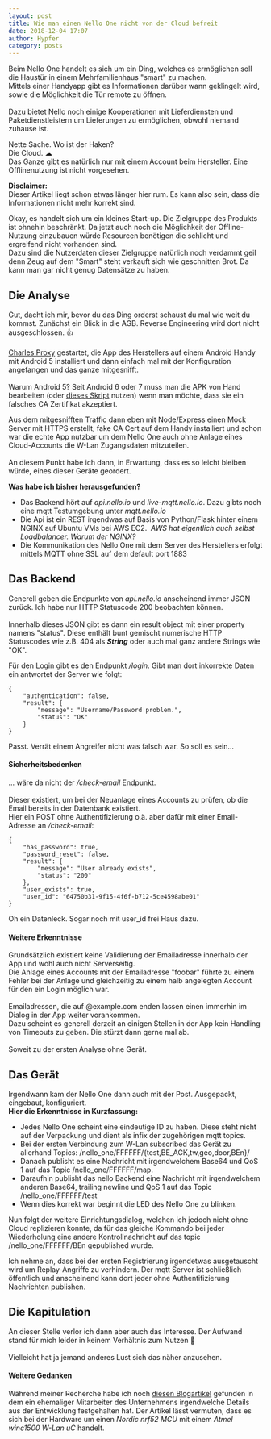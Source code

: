 ```yaml
---
layout: post
title: Wie man einen Nello One nicht von der Cloud befreit
date: 2018-12-04 17:07
author: Hypfer
category: posts
---
```


<p>Beim Nello One handelt es sich um ein Ding, welches es ermöglichen soll die Haustür in einem Mehrfamilienhaus "smart" zu machen.<br>Mittels einer Handyapp gibt es Informationen darüber wann geklingelt wird, sowie die Möglichkeit die Tür remote zu öffnen.<br><br>Dazu bietet Nello noch einige Kooperationen mit Lieferdiensten und Paketdienstleistern um Lieferungen zu ermöglichen, obwohl niemand zuhause ist.</p>



<p>Nette Sache. Wo ist der Haken?<br>Die Cloud.&nbsp;☁<br>Das Ganze gibt es natürlich nur mit einem Account beim Hersteller. Eine Offlinenutzung ist nicht vorgesehen.</p>



<p><strong>Disclaimer:<br></strong>Dieser Artikel liegt schon etwas länger hier rum. Es kann also sein, dass die Informationen nicht mehr korrekt sind.</p>




<p>Okay, es handelt sich um ein kleines Start-up. Die Zielgruppe des Produkts ist ohnehin beschränkt. Da jetzt auch noch die Möglichkeit der Offline-Nutzung einzubauen würde Resourcen benötigen die schlicht und ergreifend nicht vorhanden sind.<br>Dazu sind die Nutzerdaten dieser Zielgruppe natürlich noch verdammt geil denn Zeug auf dem "Smart" steht verkauft sich wie geschnitten Brot. Da kann man gar nicht genug Datensätze zu haben.</p>


<!-- wp:heading -->
<h2>Die Analyse</h2>
<!-- /wp:heading -->


<p>Gut, dacht ich mir, bevor du das Ding orderst schaust du mal wie weit du kommst. Zunächst ein Blick in die AGB. Reverse Engineering wird dort nicht ausgeschlossen. 👍<br><br><a href="https://www.charlesproxy.com/">Charles Proxy</a> gestartet, die App des Herstellers auf einem Android Handy mit Android 5 installiert und dann einfach mal mit der Konfiguration angefangen und das ganze mitgesnifft.<br><br>Warum Android 5? Seit Android 6 oder 7 muss man die APK von Hand bearbeiten (oder <a href="https://github.com/levyitay/AddSecurityExceptionAndroid">dieses Skript</a> nutzen) wenn man möchte, dass sie ein falsches CA Zertifikat akzeptiert.<br></p>



<p>Aus dem mitgesnifften Traffic dann eben mit Node/Express einen Mock Server mit HTTPS erstellt, fake CA Cert auf dem Handy installiert und schon war die echte App nutzbar um dem Nello One auch ohne Anlage eines Cloud-Accounts die W-Lan Zugangsdaten mitzuteilen.<br><br>An diesem Punkt habe ich dann, in Erwartung, dass es so leicht bleiben würde, eines dieser Geräte geordert.</p>



<p><strong>Was habe ich bisher herausgefunden?</strong></p>



<ul><li>Das Backend hört auf <em>api.nello.io</em> und&nbsp;<em>live-mqtt.nello.io</em>. Dazu gibts noch eine mqtt Testumgebung unter <em>mqtt.nello.io</em></li><li>Die Api ist ein REST irgendwas auf Basis von Python/Flask hinter einem NGINX auf Ubuntu VMs bei AWS EC2.&nbsp;&nbsp;<em>AWS hat eigentlich auch selbst Loadbalancer. Warum der NGINX?</em></li><li>Die Kommunikation des Nello One mit dem Server des Herstellers erfolgt mittels MQTT ohne SSL auf dem default port 1883</li></ul>


<!-- wp:heading -->
<h2>Das Backend</h2>
<!-- /wp:heading -->


<p>Generell geben die Endpunkte von <em>api.nello.io</em> anscheinend immer JSON zurück. Ich habe nur HTTP Statuscode 200 beobachten können.<br><br>Innerhalb dieses JSON gibt es dann ein result object mit einer property namens "status". Diese enthält bunt gemischt numerische HTTP Statuscodes wie z.B. 404 als <em><strong>String</strong></em> oder auch mal ganz andere Strings wie "OK".<br></p>



<p>Für den Login gibt es den Endpunkt <em>/login</em>. Gibt man dort inkorrekte Daten ein antwortet der Server wie folgt:</p>



<p><code>{<br>&nbsp; &nbsp; "authentication": false,<br>&nbsp; &nbsp; "result": {<br>&nbsp; &nbsp; &nbsp; &nbsp; "message": "Username/Password problem.",<br>&nbsp; &nbsp; &nbsp; &nbsp; "status": "OK"<br>&nbsp; &nbsp; }<br>}</code></p>



<p>Passt. Verrät einem Angreifer nicht was falsch war. So soll es sein...<br></p>


<!-- wp:heading {"level":4} -->
<h4><strong>Sicherheitsbedenken</strong></h4>
<!-- /wp:heading -->


<p>... wäre da nicht der <em>/check-email </em>Endpunkt.<br><br>Dieser existiert, um bei der Neuanlage eines Accounts zu prüfen, ob die Email bereits in der Datenbank existiert.<br>Hier ein POST ohne Authentifizierung o.ä. aber dafür mit einer Email-Adresse an <em>/check-email</em>:</p>



<p><code>{<br>&nbsp; &nbsp; "has_password": true,<br>&nbsp; &nbsp; "password_reset": false,<br>&nbsp; &nbsp; "result": {<br>&nbsp; &nbsp; &nbsp; &nbsp; "message": "User already exists",<br>&nbsp; &nbsp; &nbsp; &nbsp; "status": "200"<br>&nbsp; &nbsp; },<br>&nbsp; &nbsp; "user_exists": true,<br>&nbsp; &nbsp; "user_id": "64750b31-9f15-4f6f-b712-5ce4598abe01"<br>}<br></code></p>



<p>Oh ein Datenleck. Sogar noch mit user_id frei Haus dazu.<br></p>


<!-- wp:heading {"level":4} -->
<h4>Weitere Erkenntnisse</h4>
<!-- /wp:heading -->


<p>Grundsätzlich existiert keine Validierung der Emailadresse innerhalb der App und wohl auch nicht Serverseitig. <br>Die Anlage eines Accounts mit der Emailadresse "foobar" führte zu einem Fehler bei der Anlage und gleichzeitig zu einem halb angelegten Account für den ein Login möglich war.<br><br>Emailadressen, die auf @example.com enden lassen einen immerhin im Dialog in der App weiter vorankommen.<br>Dazu scheint es generell derzeit an einigen Stellen in der App kein Handling von Timeouts zu geben. Die stürzt dann gerne mal ab.&nbsp;<br><br>Soweit zu der ersten Analyse ohne Gerät.</p>


<!-- wp:heading -->
<h2>Das Gerät</h2>
<!-- /wp:heading -->


<p>Irgendwann kam der Nello One dann auch mit der Post. Ausgepackt, eingebaut, konfiguriert.<br><strong>Hier die Erkenntnisse in Kurzfassung:</strong><br></p>



<ul><li>Jedes Nello One scheint eine eindeutige ID zu haben. Diese steht nicht auf der Verpackung und dient als infix der zugehörigen mqtt topics.</li><li>Bei der ersten Verbindung zum W-Lan subscribed das Gerät zu allerhand Topics:&nbsp;/nello_one/FFFFFF/{test,BE_ACK,tw,geo,door,BEn}/</li><li>Danach publisht es eine Nachricht mit irgendwelchem Base64 und QoS 1 auf das Topic /nello_one/FFFFFF/map.</li><li>Daraufhin publisht das nello Backend eine Nachricht mit irgendwelchem anderen Base64, trailing newline und QoS 1 auf das Topic /nello_one/FFFFFF/test</li><li>Wenn dies korrekt war beginnt die LED des Nello One zu blinken.</li></ul>



<p>Nun folgt der weitere Einrichtungsdialog, welchen ich jedoch nicht ohne Cloud replizieren konnte, da für das gleiche Kommando bei jeder Wiederholung eine andere Kontrollnachricht auf das topic /nello_one/FFFFFF/BEn gepublished wurde.</p>



<p>Ich nehme an, dass bei der ersten Registrierung irgendetwas ausgetauscht wird um Replay-Angriffe zu verhindern. Der mqtt Server ist schließlich öffentlich und anscheinend kann dort jeder ohne Authentifizierung Nachrichten publishen.</p>


<!-- wp:heading -->
<h2>Die Kapitulation</h2>
<!-- /wp:heading -->


<p>An dieser Stelle verlor ich dann aber auch das Interesse. Der Aufwand stand für mich leider in keinem Verhältnis zum Nutzen 🙁<br><br>Vielleicht hat ja jemand anderes Lust sich das näher anzusehen.</p>


<!-- wp:heading {"level":4} -->
<h4>Weitere Gedanken</h4>
<!-- /wp:heading -->


<p>Während meiner Recherche habe ich noch <a href="https://diliulyssis.blogspot.de/2016/11/porting-nordic-mqtt-client-to-ipv4.html">diesen Blogartikel</a> gefunden in dem ein ehemaliger Mitarbeiter des Unternehmens irgendwelche Details aus der Entwicklung festgehalten hat. Der Artikel lässt vermuten, dass es sich bei der Hardware um einen&nbsp;<em>Nordic nrf52 MCU</em> mit einem<em>&nbsp;Atmel winc1500 W-Lan uC</em> handelt.</p>

